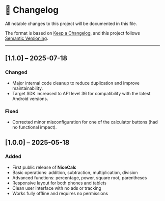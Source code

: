 # 📜 Changelog

All notable changes to this project will be documented in this file.

The format is based on [Keep a Changelog](https://keepachangelog.com/en/1.0.0/), and this project follows [Semantic Versioning](https://semver.org/).

---
## [1.1.0] – 2025-07-18

### Changed
- Major internal code cleanup to reduce duplication and improve maintainability.
- Target SDK increased to API level 36 for compatibility with the latest Android versions.
### Fixed
- Corrected minor misconfiguration for one of the calculator buttons (had no functional impact).
## [1.0.0] – 2025-05-18
### Added
- First public release of **NiceCalc**
- Basic operations: addition, subtraction, multiplication, division
- Advanced functions: percentage, power, square root, parentheses
- Responsive layout for both phones and tablets
- Clean user interface with no ads or tracking
- Works fully offline and requires no permissions
